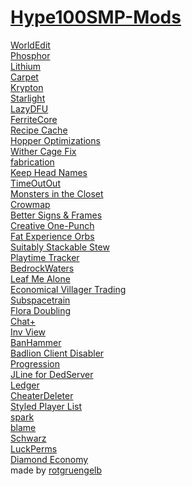 # [Hype100SMP-Mods](https://teamhype100.github.io/Hype100SMP-Mods/)
[WorldEdit](https://www.curseforge.com/minecraft/mc-mods/worldedit)<br />
[Phosphor](https://www.curseforge.com/minecraft/mc-mods/phosphor)<br />
[Lithium](https://www.curseforge.com/minecraft/mc-mods/lithium)<br />
[Carpet](https://www.curseforge.com/minecraft/mc-mods/carpet)<br />
[Krypton](https://github.com/astei/krypton)<br />
[Starlight](https://modrinth.com/mod/starlight)<br />
[LazyDFU](https://modrinth.com/mod/lazydfu)<br />
[FerriteCore](https://www.curseforge.com/minecraft/mc-mods/ferritecore-fabric)<br />
[Recipe Cache](https://www.curseforge.com/minecraft/mc-mods/recipe-cache)<br />
[Hopper Optimizations](https://github.com/2No2Name/hopperOptimizations)<br />
[Wither Cage Fix](https://www.curseforge.com/minecraft/mc-mods/wither-cage-fix)<br />
[fabrication](https://www.curseforge.com/minecraft/mc-mods/fabrication)<br />
[Keep Head Names](https://modrinth.com/mod/keepheadnames)<br />
[TimeOutOut](https://github.com/PotatoPresident/)<br />
[Monsters in the Closet](https://www.curseforge.com/minecraft/mc-mods/monsters-in-the-closet)<br />
[Crowmap](https://modrinth.com/mod/crowmap)<br />
[Better Signs & Frames](https://www.curseforge.com/minecraft/mc-mods/better-signs-and-frames)<br />
[Creative One-Punch](https://modrinth.com/mod/creative-one-punch)<br />
[Fat Experience Orbs](https://www.curseforge.com/minecraft/mc-mods/fat-experience-orbs)<br />
[Suitably Stackable Stew](https://www.curseforge.com/minecraft/mc-mods/suitably-stackable-stew)<br />
[Playtime Tracker](https://modrinth.com/mod/playtime-tracker)<br />
[BedrockWaters](https://www.curseforge.com/minecraft/mc-mods/bedrockwaters/)<br />
[Leaf Me Alone](https://www.curseforge.com/minecraft/mc-mods/leaf-me-alone)<br />
[Economical Villager Trading](https://www.curseforge.com/minecraft/mc-mods/economical-villager-trading)<br />
[Subspacetrain](https://modrinth.com/mod/subspace-train)<br />
[Flora Doubling](https://www.curseforge.com/minecraft/mc-mods/flora-doubling-fabric)<br />
[Chat+](https://www.curseforge.com/minecraft/mc-mods/chat)<br />
[Inv View](https://www.curseforge.com/minecraft/mc-mods/inv-view)<br />
[BanHammer](https://modrinth.com/mod/banhammer)<br />
[Badlion Client Disabler](https://www.modrinth.com/mod/TAH3qgEe)<br />
[Progression](https://github.com/maxheyn/progression)<br />
[JLine for DedServer](https://www.curseforge.com/minecraft/mc-mods/jline-for-minecraft-dedicated-server)<br />
[Ledger](https://modrinth.com/mod/ledger)<br />
[CheaterDeleter](https://github.com/CoolMineman/CheaterDeleter)<br />
[Styled Player List](https://modrinth.com/mod/styledplayerlist)<br />
[spark](https://www.curseforge.com/minecraft/mc-mods/spark)<br />
[blame](https://modrinth.com/mod/blame-fabric)<br />
[Schwarz](https://modrinth.com/mod/schwarz)<br />
[LuckPerms](https://modrinth.com/mod/luckperms)<br />
[Diamond Economy](https://modrinth.com/mod/diamond-economy)<br />
made by [rotgruengelb](linkt.ee/rgglab)
